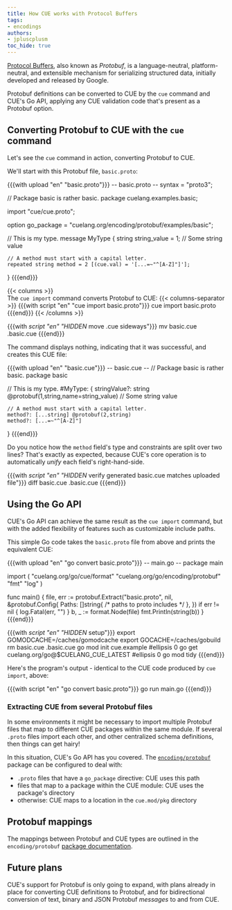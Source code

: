 ```yaml
---
title: How CUE works with Protocol Buffers
tags:
- encodings
authors:
- jpluscplusm
toc_hide: true
---
```


[Protocol Buffers](https://protobuf.dev/), also known as *Protobuf*, is a
language-neutral, platform-neutral, and extensible mechanism for serializing
structured data, initially developed and released by Google.

Protobuf definitions can be converted to CUE by the `cue` command and CUE's Go API,
applying any CUE validation code that's present as a Protobuf option.

## Converting Protobuf to CUE with the `cue` command

Let's see the `cue` command in action, converting Protobuf to CUE.

We'll start with this Protobuf file, `basic.proto`:

{{{with upload "en" "basic.proto"}}}
-- basic.proto --
syntax = "proto3";

// Package basic is rather basic.
package cuelang.examples.basic;

import "cue/cue.proto";

option go_package = "cuelang.org/encoding/protobuf/examples/basic";

// This is my type.
message MyType {
    string string_value = 1; // Some string value

    // A method must start with a capital letter.
    repeated string method = 2 [(cue.val) = '[...=~"^[A-Z]"]'];
}
{{{end}}}

{{< columns >}}
\
The `cue import` command converts Protobuf to CUE:
{{< columns-separator >}}
{{{with script "en" "cue import basic.proto"}}}
cue import basic.proto
{{{end}}}
{{< /columns >}}

{{{with _script "en" "HIDDEN_ move .cue sideways"}}}
mv basic.cue .basic.cue
{{{end}}}

The command displays nothing, indicating that it was successful,
and creates this CUE file:

{{{with upload "en" "basic.cue"}}}
-- basic.cue --
// Package basic is rather basic.
package basic

// This is my type.
#MyType: {
	stringValue?: string @protobuf(1,string,name=string_value) // Some string value

	// A method must start with a capital letter.
	method?: [...string] @protobuf(2,string)
	method?: [...=~"^[A-Z]"]
}
{{{end}}}

Do you notice how the `method` field's type and constraints are split over two lines?
That's exactly as expected, because CUE's core operation is to automatically
*unify* each field's right-hand-side.

{{{with _script "en" "HIDDEN_ verify generated basic.cue matches uploaded file"}}}
diff basic.cue .basic.cue
{{{end}}}

## Using the Go API

CUE's Go API can achieve the same result as the `cue import` command,
but with the added flexibility of features such as customizable include paths.

This simple Go code takes the `basic.proto` file from above and prints the equivalent CUE:

{{{with upload "en" "go convert basic.proto"}}}
-- main.go --
package main

import (
	"cuelang.org/go/cue/format"
	"cuelang.org/go/encoding/protobuf"
	"fmt"
	"log"
)

func main() {
	file, err := protobuf.Extract("basic.proto", nil, &protobuf.Config{
		Paths: []string{ /* paths to proto includes */ },
	})
	if err != nil {
		log.Fatal(err, "")
	}
	b, _ := format.Node(file)
	fmt.Println(string(b))
}
{{{end}}}

{{{with _script "en" "HIDDEN_ setup"}}}
export GOMODCACHE=/caches/gomodcache
export GOCACHE=/caches/gobuild
rm basic.cue .basic.cue
go mod init cue.example
#ellipsis 0
go get cuelang.org/go@$CUELANG_CUE_LATEST
#ellipsis 0
go mod tidy
{{{end}}}

Here's the program's output - identical to the CUE code produced by `cue import`, above:

{{{with script "en" "go convert basic.proto"}}}
go run main.go
{{{end}}}

### Extracting CUE from several Protobuf files

In some environments it might be necessary to import multiple Protobuf files
that map to different CUE packages within the same module.
If several `.proto` files import each other, and other centralized schema
definitions, then things can get hairy!

In this situation, CUE's Go API has you covered. The
[`encoding/protobuf`](https://pkg.go.dev/cuelang.org/go/encoding/protobuf)
package can be configured to deal with:

- `.proto` files that have a `go_package` directive: CUE uses this path
- files that map to a package within the CUE module: CUE uses the package's
  directory
- otherwise: CUE maps to a location in the `cue.mod/pkg` directory

## Protobuf mappings

The mappings between Protobuf and CUE types are outlined in the `encoding/protobuf`
[package documentation](https://pkg.go.dev/cuelang.org/go/encoding/protobuf#hdr-Type_Mappings).

## Future plans

CUE's support for Protobuf is only going to expand,
with plans already in place for converting CUE definitions to Protobuf,
and for bidirectional conversion of text, binary and JSON Protobuf *messages* to and from CUE.
